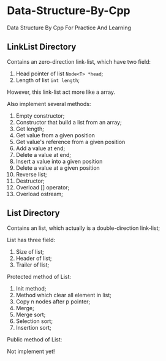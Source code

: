 # Data-Structure-By-Cpp
Data Structure By Cpp For Practice And Learning

## LinkList Directory

Contains an zero-direction link-list, which have two field:
1.  Head pointer of list `Node<T> *head`;
2.  Length of list `int length`;

However, this link-list act more like a array.

Also implement several methods:
1.  Empty constructor;
2.  Constructor that build a list from an array;
3.  Get length;
4.  Get value from a given position
5.  Get value's reference from a given position
6.  Add a value at end;
7.  Delete a value at end;
8.  Insert a value into a given position
9.  Delete a value at a given position 
10. Reverse list;
11. Destructor;
12. Overload [] operator;
13. Overload ostream;

## List Directory

Contains an list, which actually is a double-direction link-list;

List has three field:
1.  Size of list;
2.  Header of list;
3.  Trailer of list;

Protected method of List:
1.  Init method;
2.  Method which clear all element in list;
3.  Copy n nodes after p pointer;
4.  Merge;
5.  Merge sort;
6.  Selection sort;
7.  Insertion sort;

Public method of List:

Not implement yet!